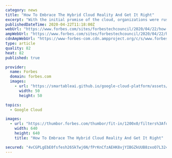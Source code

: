 ```yaml
---
category: news
title: "How To Embrace The Hybrid Cloud Reality And Get It Right"
excerpt: "With the initial promise of the cloud, organizations were rushing to implement “the next great thing” — but many failed to successfully put a hybrid strategy in place. Are you one of those organizations?"
publishedDateTime: 2020-04-22T11:18:00Z
webUrl: "https://www.forbes.com/sites/forbestechcouncil/2020/04/22/how-to-embrace-the-hybrid-cloud-reality-and-get-it-right/"
ampWebUrl: "https://www.forbes.com/sites/forbestechcouncil/2020/04/22/how-to-embrace-the-hybrid-cloud-reality-and-get-it-right/amp/"
cdnAmpWebUrl: "https://www-forbes-com.cdn.ampproject.org/c/s/www.forbes.com/sites/forbestechcouncil/2020/04/22/how-to-embrace-the-hybrid-cloud-reality-and-get-it-right/amp/"
type: article
quality: 82
heat: 82
published: true

provider:
  name: Forbes
  domain: forbes.com
  images:
    - url: "https://smartableai.github.io/google-cloud-platform/assets/images/organizations/forbes.com-50x50.jpg"
      width: 50
      height: 50

topics:
  - Google Cloud

images:
  - url: "https://thumbor.forbes.com/thumbor/fit-in/1200x0/filters%3Aformat%28jpg%29/https%3A%2F%2Fblogs-images.forbes.com%2Fforbestechcouncil%2Ffiles%2F2020%2F04%2Fa-33-1.jpg"
    width: 640
    height: 640
    title: "How To Embrace The Hybrid Cloud Reality And Get It Right"

secured: "4vCGPLgEbE0fsfesh26SkTwj6N/fPrKnCfzAEHK8vjYIBGZkUUB8zxoO7L324fUfEyNQ7Vizfl3YioJTSCeBbY67t3+g26x0Ra76hzxMXh2P/pgC39py9qztvTgTjg5sKBjmchhW+nGBioZ9SJru4eqe0Jya9/ki4AZc6b5kKj62+ocslh5MR/xJ9DPEDoKtpbwbhAmQ9szn6bKxKKKbW4vovuhH2fs7w6CMqwz3weRH65dsKJTjc0LEqt62rQ1q4b0BRfPZox26ayt2HBodXHvciLR0kaPpG4sE8ubSBeL/TDNC6oMLplD8m/4B4cYg2g362kmeAtWmjI99NAT2M9NiSJlIMKr08CPQMiDb1pSbhVKw+yfSJy72qAuwgWibQflTGhb1RWb+DmM3mwWSQSPBKXKJ5FnbSBpXPFKI+WJM4BzQgyqQaclY9di1o59oonw3tlz+pwF9cNmuvXQLInOsbi4TMsohPxND0GtkFMc=;uwYmK8DTrZluQXsMBlO5YA=="
---
```


